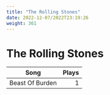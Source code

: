 ```yaml
---
title: "The Rolling Stones"
date: 2022-12-07/2022T23:19:26
weight: 361
---
```


# The Rolling Stones

 Song | Plays 
----- | -----:
Beast Of Burden | 1
